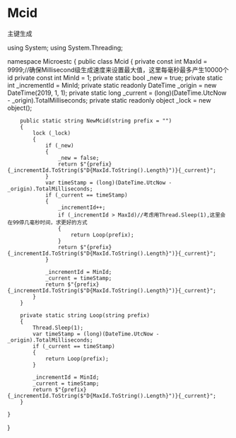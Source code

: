 # Mcid
主键生成

using System;
using System.Threading;

namespace Microestc
{
    public class Mcid
    {
        private const int MaxId = 9999;//确保Millisecond级生成速度来设置最大值，这里每毫秒最多产生10000个id
        private const int MinId = 1;
        private static bool _new = true;
        private static int _incrementId = MinId;
        private static readonly DateTime _origin = new DateTime(2019, 1, 1);
        private static long _current = (long)(DateTime.UtcNow - _origin).TotalMilliseconds;
        private static readonly object _lock = new object();

        public static string NewMcid(string prefix = "")
        {
            lock (_lock)
            {
                if (_new)
                {
                    _new = false;
                    return $"{prefix}{_incrementId.ToString($"D{MaxId.ToString().Length}")}{_current}";
                }
                var timeStamp = (long)(DateTime.UtcNow - _origin).TotalMilliseconds;
                if (_current == timeStamp)
                {
                    _incrementId++;
                    if (_incrementId > MaxId)//考虑用Thread.Sleep(1),这里会在99停几毫秒时间，求更好的方式
                    {
                        return Loop(prefix);
                    }
                    return $"{prefix}{_incrementId.ToString($"D{MaxId.ToString().Length}")}{_current}";
                }

                _incrementId = MinId;
                _current = timeStamp;
                return $"{prefix}{_incrementId.ToString($"D{MaxId.ToString().Length}")}{_current}";
            }
        }

        private static string Loop(string prefix)
        {
            Thread.Sleep(1);
            var timeStamp = (long)(DateTime.UtcNow - _origin).TotalMilliseconds;
            if (_current == timeStamp)
            {
                return Loop(prefix);
            }

            _incrementId = MinId;
            _current = timeStamp;
            return $"{prefix}{_incrementId.ToString($"D{MaxId.ToString().Length}")}{_current}";
        }

    }
}




